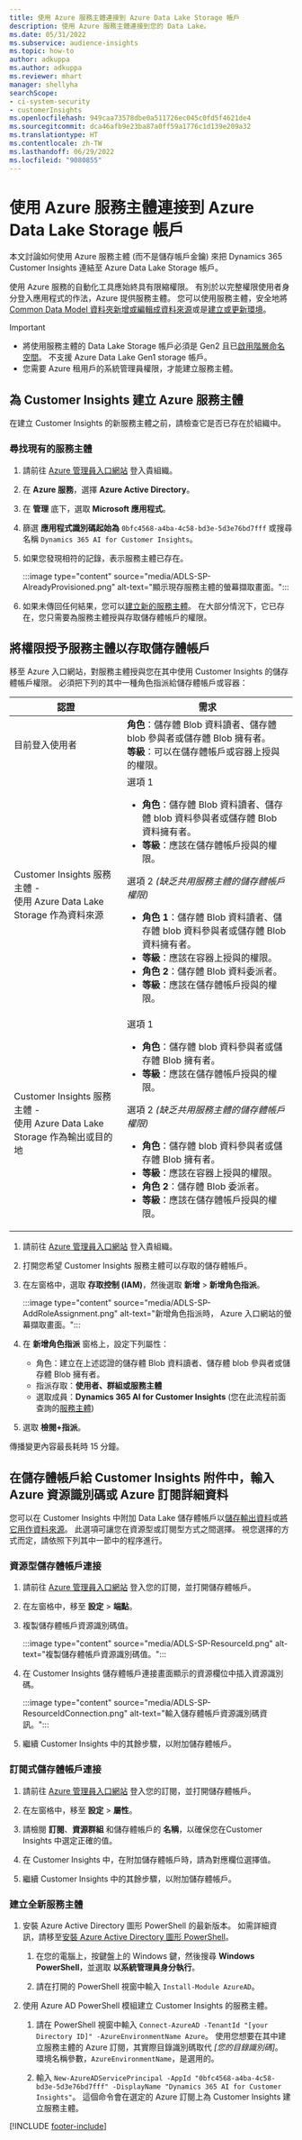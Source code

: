 ```yaml
---
title: 使用 Azure 服務主體連接到 Azure Data Lake Storage 帳戶
description: 使用 Azure 服務主體連接到您的 Data Lake。
ms.date: 05/31/2022
ms.subservice: audience-insights
ms.topic: how-to
author: adkuppa
ms.author: adkuppa
ms.reviewer: mhart
manager: shellyha
searchScope:
- ci-system-security
- customerInsights
ms.openlocfilehash: 949caa73578dbe0a511726ec045c0fd5f4621de4
ms.sourcegitcommit: dca46afb9e23ba87a0ff59a1776c1d139e209a32
ms.translationtype: HT
ms.contentlocale: zh-TW
ms.lasthandoff: 06/29/2022
ms.locfileid: "9080855"
---
```

# <a name="connect-to-an-azure-data-lake-storage-account-by-using-an-azure-service-principal"></a>使用 Azure 服務主體連接到 Azure Data Lake Storage 帳戶

本文討論如何使用 Azure 服務主體 (而不是儲存帳戶金鑰) 來把 Dynamics 365 Customer Insights 連結至 Azure Data Lake Storage 帳戶。

使用 Azure 服務的自動化工具應始終具有限縮權限。 有別於以完整權限使用者身分登入應用程式的作法，Azure 提供服務主體。 您可以使用服務主體，安全地將 [Common Data Model 資料夾新增或編輯成資料來源](connect-common-data-model.md)或是[建立或更新環境](create-environment.md)。

> [!IMPORTANT]
>
> - 將使用服務主體的 Data Lake Storage 帳戶必須是 Gen2 且已[啟用階層命名空間](/azure/storage/blobs/data-lake-storage-namespace)。 不支援 Azure Data Lake Gen1 storage 帳戶。
> - 您需要 Azure 租用戶的系統管理員權限，才能建立服務主體。

## <a name="create-an-azure-service-principal-for-customer-insights"></a>為 Customer Insights 建立 Azure 服務主體

在建立 Customer Insights 的新服務主體之前，請檢查它是否已存在於組織中。

### <a name="look-for-an-existing-service-principal"></a>尋找現有的服務主體

1. 請前往 [Azure 管理員入口網站](https://portal.azure.com) 登入貴組織。

2. 在 **Azure 服務**，選擇 **Azure Active Directory**。

3. 在 **管理** 底下，選取 **Microsoft 應用程式**。

4. 篩選 **應用程式識別碼起始為** `0bfc4568-a4ba-4c58-bd3e-5d3e76bd7fff` 或搜尋名稱 `Dynamics 365 AI for Customer Insights`。

5. 如果您發現相符的記錄，表示服務主體已存在。

   :::image type="content" source="media/ADLS-SP-AlreadyProvisioned.png" alt-text="顯示現存服務主體的螢幕擷取畫面。":::

6. 如果未傳回任何結果，您可以[建立新的服務主體](#create-a-new-service-principal)。 在大部分情況下，它已存在，您只需要為服務主體授與存取儲存體帳戶的權限。

## <a name="grant-permissions-to-the-service-principal-to-access-the-storage-account"></a>將權限授予服務主體以存取儲存體帳戶

移至 Azure 入口網站，對服務主體授與您在其中使用 Customer Insights 的儲存體帳戶權限。 必須把下列的其中一種角色指派給儲存體帳戶或容器：

|認證|需求|
|----------|------------|
|目前登入使用者|**角色**：儲存體 Blob 資料讀者、儲存體 blob 參與者或儲存體 Blob 擁有者。<br>**等級**：可以在儲存體帳戶或容器上授與的權限。</br>|
|Customer Insights 服務主體 -<br>使用 Azure Data Lake Storage 作為資料來源</br>|選項 1<ul><li>**角色**：儲存體 Blob 資料讀者、儲存體 blob 資料參與者或儲存體 Blob 資料擁有者。</li><li>**等級**：應該在儲存體帳戶授與的權限。</li></ul>選項 2 *(缺乏共用服務主體的儲存體帳戶權限)*<ul><li>**角色 1**：儲存體 Blob 資料讀者、儲存體 blob 資料參與者或儲存體 Blob 資料擁有者。</li><li>**等級**：應該在容器上授與的權限。</li><li>**角色 2**：儲存體 Blob 資料委派者。</li><li>**等級**：應該在儲存體帳戶授與的權限。</li></ul>|
|Customer Insights 服務主體 - <br>使用 Azure Data Lake Storage 作為輸出或目的地</br>|選項 1<ul><li>**角色**：儲存體 blob 資料參與者或儲存體 Blob 擁有者。</li><li>**等級**：應該在儲存體帳戶授與的權限。</li></ul>選項 2 *(缺乏共用服務主體的儲存體帳戶權限)*<ul><li>**角色**：儲存體 blob 資料參與者或儲存體 Blob 擁有者。</li><li>**等級**：應該在容器上授與的權限。</li><li>**角色 2**：儲存體 Blob 委派者。</li><li>**等級**：應該在儲存體帳戶授與的權限。</li></ul>|

1. 請前往 [Azure 管理員入口網站](https://portal.azure.com) 登入貴組織。

1. 打開您希望 Customer Insights 服務主體可以存取的儲存體帳戶。

1. 在左窗格中，選取 **存取控制 (IAM)**，然後選取 **新增** > **新增角色指派**。

   :::image type="content" source="media/ADLS-SP-AddRoleAssignment.png" alt-text="新增角色指派時， Azure 入口網站的螢幕擷取畫面。":::

1. 在 **新增角色指派** 窗格上，設定下列屬性：
   - 角色：建立在上述認證的儲存體 Blob 資料讀者、儲存體 blob 參與者或儲存體 Blob 擁有者。
   - 指派存取：**使用者、群組或服務主體**
   - 選取成員：**Dynamics 365 AI for Customer Insights** (您在此流程前面查詢的[服務主體](#create-a-new-service-principal))

1. 選取 **檢閱+指派**。

傳播變更內容最長耗時 15 分鐘。

## <a name="enter-the-azure-resource-id-or-the-azure-subscription-details-in-the-storage-account-attachment-to-customer-insights"></a>在儲存體帳戶給 Customer Insights 附件中，輸入Azure 資源識別碼或 Azure 訂閱詳細資料

您可以在 Customer Insights 中附加 Data Lake 儲存體帳戶以[儲存輸出資料](manage-environments.md)或[將它用作資料來源](connect-dataverse-managed-lake.md)。 此選項可讓您在資源型或訂閱型方式之間選擇。 視您選擇的方式而定，請依照下列其中一節中的程序進行。

### <a name="resource-based-storage-account-connection"></a>資源型儲存體帳戶連接

1. 請前往 [Azure 管理員入口網站](https://portal.azure.com) 登入您的訂閱，並打開儲存體帳戶。

1. 在左窗格中，移至 **設定** > **端點**。

1. 複製儲存體帳戶資源識別碼值。

   :::image type="content" source="media/ADLS-SP-ResourceId.png" alt-text="複製儲存體帳戶資源識別碼值。":::

1. 在 Customer Insights 儲存體帳戶連接畫面顯示的資源欄位中插入資源識別碼。

   :::image type="content" source="media/ADLS-SP-ResourceIdConnection.png" alt-text="輸入儲存體帳戶資源識別碼資訊。":::   

1. 繼續 Customer Insights 中的其餘步驟，以附加儲存體帳戶。

### <a name="subscription-based-storage-account-connection"></a>訂閱式儲存體帳戶連接

1. 請前往 [Azure 管理員入口網站](https://portal.azure.com) 登入您的訂閱，並打開儲存體帳戶。

1. 在左窗格中，移至 **設定** > **屬性**。

1. 請檢閱 **訂閱**、**資源群組** 和儲存體帳戶的 **名稱**，以確保您在Customer Insights 中選定正確的值。

1. 在 Customer Insights 中，在附加儲存體帳戶時，請為對應欄位選擇值。

1. 繼續 Customer Insights 中的其餘步驟，以附加儲存體帳戶。

### <a name="create-a-new-service-principal"></a>建立全新服務主體

1. 安裝 Azure Active Directory 圖形 PowerShell 的最新版本。 如需詳細資訊，請移至[安裝 Azure Active Directory 圖形 PowerShell](/powershell/azure/active-directory/install-adv2)。

   1. 在您的電腦上，按鍵盤上的 Windows 鍵，然後搜尋 **Windows PowerShell**，並選取 **以系統管理員身分執行**。

   1. 請在打開的 PowerShell 視窗中輸入 `Install-Module AzureAD`。

2. 使用 Azure AD PowerShell 模組建立 Customer Insights 的服務主體。

   1. 請在 PowerShell 視窗中輸入 `Connect-AzureAD -TenantId "[your Directory ID]" -AzureEnvironmentName Azure`。 使用您想要在其中建立服務主體的 Azure 訂閱，其實際目錄識別碼取代 *[您的目錄識別碼]*。 環境名稱參數，`AzureEnvironmentName`，是選用的。
  
   1. 輸入 `New-AzureADServicePrincipal -AppId "0bfc4568-a4ba-4c58-bd3e-5d3e76bd7fff" -DisplayName "Dynamics 365 AI for Customer Insights"`。 這個命令會在選定的 Azure 訂閱上為 Customer Insights 建立服務主體。

[!INCLUDE [footer-include](includes/footer-banner.md)]
